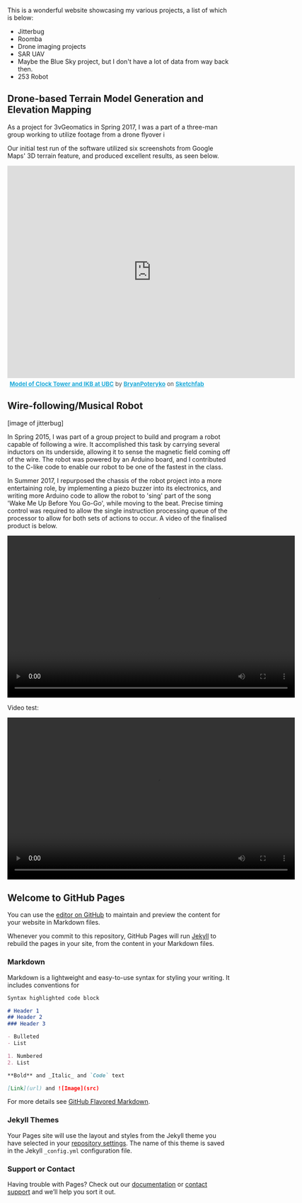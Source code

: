 This is a wonderful website showcasing my various projects, a list of which is below:

- Jitterbug
- Roomba
- Drone imaging projects
- SAR UAV
- Maybe the Blue Sky project, but I don't have a lot of data from way back then.
- 253 Robot


## Drone-based Terrain Model Generation and Elevation Mapping

As a project for 3vGeomatics in Spring 2017, I was a part of a three-man group working to utilize footage from a drone flyover i

Our initial test run of the software utilized six screenshots from Google Maps' 3D terrain feature, and produced excellent results, as seen below.

<div class="sketchfab-embed-wrapper"><iframe width="650" height="480" src="https://sketchfab.com/models/684fe805ccb546b6ad01d56f9e56f2e2/embed?camera=0" frameborder="0" allow="autoplay; fullscreen; vr" mozallowfullscreen="true" webkitallowfullscreen="true"></iframe>

<p style="font-size: 13px; font-weight: normal; margin: 5px; color: #4A4A4A;">
    <a href="https://sketchfab.com/3d-models/model-of-clock-tower-and-ikb-at-ubc-684fe805ccb546b6ad01d56f9e56f2e2?utm_medium=embed&utm_source=website&utm_campaign=share-popup" target="_blank" style="font-weight: bold; color: #1CAAD9;">Model of Clock Tower and IKB at UBC</a>
    by <a href="https://sketchfab.com/BryanPoteryko?utm_medium=embed&utm_source=website&utm_campaign=share-popup" target="_blank" style="font-weight: bold; color: #1CAAD9;">BryanPoteryko</a>
    on <a href="https://sketchfab.com?utm_medium=embed&utm_source=website&utm_campaign=share-popup" target="_blank" style="font-weight: bold; color: #1CAAD9;">Sketchfab</a>
</p>
</div>

## Wire-following/Musical Robot

[image of jitterbug]

In Spring 2015, I was part of a group project to build and program a robot capable of following a wire. It accomplished this task by carrying several inductors on its underside, allowing it to sense the magnetic field coming off of the wire. The robot was powered by an Arduino board, and I contributed to the C-like code to enable our robot to be one of the fastest in the class.

In Summer 2017, I repurposed the chassis of the robot project into a more entertaining role, by implementing a piezo buzzer into its electronics, and writing more Arduino code to allow the robot to 'sing' part of the song 'Wake Me Up Before You Go-Go', while moving to the beat. Precise timing control was required to allow the single instruction processing queue of the processor to allow for both sets of actions to occur. A video of the finalised product is below.

<center>
<video width="650" height="366" controls preload> 
    <source src="jitterbug.mp4"></source> 
    <source src="jitterbug.webm"></source> 
</video>
</center>

Video test:
<center>
<video width="650" height="366" controls preload> 
    <source src="roomba.mp4"></source> 
    <source src="roomba.webm"></source> 
</video>
</center>





## Welcome to GitHub Pages

You can use the [editor on GitHub](https://github.com/bpoteryko/bpoteryko-projects/edit/master/README.md) to maintain and preview the content for your website in Markdown files.

Whenever you commit to this repository, GitHub Pages will run [Jekyll](https://jekyllrb.com/) to rebuild the pages in your site, from the content in your Markdown files.

### Markdown

Markdown is a lightweight and easy-to-use syntax for styling your writing. It includes conventions for

```markdown
Syntax highlighted code block

# Header 1
## Header 2
### Header 3

- Bulleted
- List

1. Numbered
2. List

**Bold** and _Italic_ and `Code` text

[Link](url) and ![Image](src)
```

For more details see [GitHub Flavored Markdown](https://guides.github.com/features/mastering-markdown/).

### Jekyll Themes

Your Pages site will use the layout and styles from the Jekyll theme you have selected in your [repository settings](https://github.com/bpoteryko/bpoteryko-projects/settings). The name of this theme is saved in the Jekyll `_config.yml` configuration file.

### Support or Contact

Having trouble with Pages? Check out our [documentation](https://help.github.com/categories/github-pages-basics/) or [contact support](https://github.com/contact) and we’ll help you sort it out.
